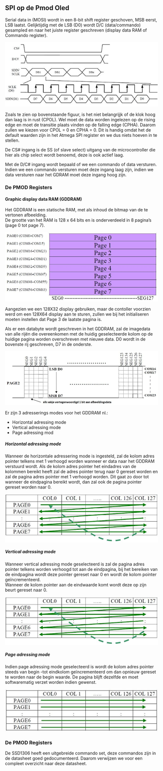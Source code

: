 ## SPI op de Pmod Oled

Serial data in (MOSI) wordt in een 8-bit shift register geschoven, MSB eerst, LSB laatst.
Gelijktijdig met de LSB (D0) wordt D/C (data/commando) gesampled en naar het juiste register geschreven (display data RAM of Commando register).

![SPI op de PMOD](../pictures/pmod_oled_spi.png)

Zoals te zien op bovenstaande figuur, is het niet belangrijjk of de klok hoog dan laag is in rust (CPOL).
Wel moet de data worden ingelezen op de rising edge en moet de transitie plaats vinden op de falling edge (CPHA).
Daarom zullen we kiezen voor CPOL = 0 en CPHA = 0. Dit is handig omdat het de default waarden zijn in het Atmega SPI register en we dus niets hoeven in te stellen.

De CS# ingang is de SS (of slave select) uitgang van de microcontroller die hier als chip select wordt benoemd, deze is ook actief laag.

Met de D/C# ingang wordt bepaald of we een commando of data versturen. Indien we een commando versturen moet deze ingang laag zijn, indien we data versturen naar het GDRAM moet deze ingang hoog zijn.

### De PMOD Registers

#### Graphic display data RAM (GDDRAM)

Het GDDRAM is een statische RAM, met als inhoud de bitmap van de te vertonen afbeelding.  
De grootte van het RAM is 128 x 64 bits en is onderverdeeld in 8 pagina’s (page 0 tot page 7).

![Pagina indeling GDDRAM](../pictures/pmod_oled_pages.png)

Aangezien we een 128X32 display gebruiken, maar de contoller voorzien werd om een 128X64 display aan te sturen, zullen we bij het initialiseren moeten instellen dat Page 3 de laatste pagina is.

Als er een databyte wordt geschreven in het GDDRAM, zal de imagedata van alle rijën die overeenkomen met de huidig geselecteerde kolom op de huidige pagina worden overschreven met nieuwe data. D0 wordt in de bovenste rij geschreven, D7 in de onderste.

![Pagina indeling GDDRAM](../pictures/pmod_oled_page2_adresses.png)

Er zijn 3 adresserings modes voor het GDDRAM nl.:
* Horizontal adressing mode
* Vertical adressing mode
* Page adressing mod

##### Horizontal adressing mode

Wanneer de horizontale adressering mode is ingesteld, zal de kolom adres pointer telkens met 1 verhoogd worden wanneer er data naar het GDDRAM verstuurd wordt.
Als de kolom adres pointer het eindadres van de kolommen bereikt heeft zal de adres pointer terug naar 0 gereset worden en zal de pagina adres pointer met 1 verhoogd worden. Dit gaat zo door tot wanneer de eindpagina bereikt wordt, dan zal ook de pagina pointer gereset worden naar 0.

![Horizontal adressing mode](../pictures/pmod_oled_horizontal_adressing_mode.png)

##### Vertical adressing mode

Wanneer vertical adressing mode geselecteerd is zal de pagina adres pointer telkens worden verhoogd tot aan de eindpagina, bij het bereiken van de eindpagina wordt deze pointer gereset naar 0 en wordt de kolom pointer geïncrementeerd.  
Wanneer de kolom pointer aan de eindwaarde komt wordt deze op zijn beurt gereset naar 0.

![Vertical adressing mode](../pictures/pmod_oled_vertical_adressing_mode.png)

##### Page adressing mode

Indien page adressing mode geselecteerd is wordt de kolom adres pointer steeds van begin -tot eindkolom geïncrementeerd om dan opnieuw gereset te worden naar de begin waarde.
De pagina blijft dezelfde en moet softwarematig verzet worden indien gewenst.

![Page adressing mode](../pictures/pmod_oled_page_adressing_mode.png)

### De PMOD Registers

De SSD1306 heeft een uitgebreide commando set, deze commandos zijn in de datasheet goed gedocumenteerd. Daarom verwijzen we voor een compleet overzicht naar deze datasheet.
